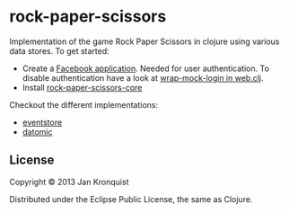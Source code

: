 # rock-paper-scissors

Implementation of the game Rock Paper Scissors in clojure using various data stores. To get started:

* Create a [Facebook application](https://developers.facebook.com/apps/). Needed for user authentication. To disable authentication have a look at [wrap-mock-login in web.clj](https://github.com/jankronquist/rock-paper-scissors-in-clojure/blob/master/core/src/com/jayway/rps/web.clj).
* Install [rock-paper-scissors-core](https://github.com/jankronquist/rock-paper-scissors-in-clojure/tree/master/core)

Checkout the different implementations:

* [eventstore](https://github.com/jankronquist/rock-paper-scissors-in-clojure/tree/master/eventstore)
* [datomic](https://github.com/jankronquist/rock-paper-scissors-in-clojure/tree/master/datomic)

## License

Copyright © 2013 Jan Kronquist

Distributed under the Eclipse Public License, the same as Clojure.

